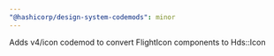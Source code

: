 ```yaml
---
"@hashicorp/design-system-codemods": minor
---
```


Adds v4/icon codemod to convert FlightIcon components to Hds::Icon
